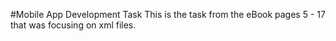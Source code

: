 #Mobile App Development Task
This is the task from the eBook pages 5 - 17 that was focusing on xml files.
